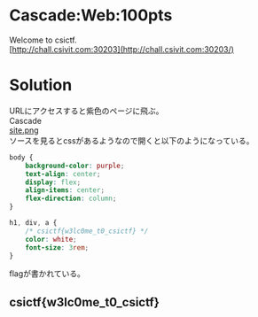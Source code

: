 # Cascade:Web:100pts
Welcome to csictf.  
[http://chall.csivit.com:30203](http://chall.csivit.com:30203/)  

# Solution
URLにアクセスすると紫色のページに飛ぶ。  
Cascade  
[site.png](site/site.png)  
ソースを見るとcssがあるようなので開くと以下のようになっている。  
```css:style.css
body {
    background-color: purple;
    text-align: center;
    display: flex;
    align-items: center;
    flex-direction: column;
}

h1, div, a {
    /* csictf{w3lc0me_t0_csictf} */
    color: white;
    font-size: 3rem;
}
```
flagが書かれている。

## csictf{w3lc0me_t0_csictf}